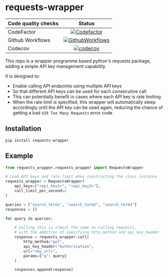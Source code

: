 # requests-wrapper
| Code quality checks  | Status |
| ------------- |:-------------:|
| CodeFactor      |  [![Codefactor](https://www.codefactor.io/repository/github/chilledgeek/requests-wrapper/badge?style=plastic)](https://www.codefactor.io/repository/github/chilledgeek/requests-wrappert) |
| Github Workflows |  [![GithubWorkflows](https://github.com/chilledgeek/requests-wrapper/workflows/Tests/badge.svg?branch=master)](https://github.com/chilledgeek/requests-wrapper/actions?query=workflow%3ATests)|
| Codecov | [![codecov](https://codecov.io/gh/chilledgeek/requests-wrapper/branch/master/graph/badge.svg)](https://codecov.io/gh/chilledgeek/requests-wrapper)|



This repo is a wrapper programme based python's requests package, 
adding a simple API key management capability.

It is designed to:
- Enable calling API endpoints using multiple API keys
- So that different API keys can be used for each consecutive call
- This can potentially benefit in cases where each API key is rate limiting
- When the rate limit is specified, this wrapper will automatically sleep accordingly until 
  the API key can be used again, reducing the chance of getting 
  a bad `429 Too Many Requests` error code

## Installation
```pip install requests-wrapper```

## Example
``` python
from requests_wrapper.requests_wrapper import RequestsWrapper

# Load API keys and rate limit when constructing the class instance
requests_wrapper = RequestsWrapper(
    api_keys=["<api_key1>", "<api_key2>"],
    call_limit_per_second=2
)

queries = ["search_term1", "search_term2", "search_term3"]
responses = []

for query in queries:

    # Calling this is almost the same as calling requests, 
    # with the addition of specifying http_method and api_key_header 
    response = requests_wrapper.call(
        http_method="get",
        api_key_header="Authorization",
        url="<my_url>",
        params={"q": query}
    )

    responses.append(response)
```
